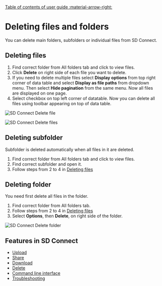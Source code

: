 [Table of contents of user guide :material-arrow-right:](sd-services-toc.md)

# Deleting files and folders

You can delete main folders, subfolders or individual files from SD Connect.

## Deleting files

1. Find correct folder from All folders tab and click to view files.
2. Click **Delete** on right side of each file you want to delete.
3. If you need to delete multiple files select **Display options** from top right corner of data table and select **Display as file paths** from dropdown menu. Then select **Hide pagination** from the same menu. Now all files are displayed on one page. 
4. Select checkbox on top left corner of datatable. Now you can delete all files using toolbar appearing on top of data table.

![SD Connect Delete file](https://a3s.fi/docs-files/sensitive-data/SD_Connect/SDConnect_Deletefile.png)


![SD Connect Delete files](https://a3s.fi/docs-files/sensitive-data/SD_Connect/SDConnect_Deletefiles.png)


## Deleting subfolder

Subfolder is deleted automatically when all files in it are deleted.

1. Find correct folder from All folders tab and click to view files.
2. Find correct subfolder and open it.
3. Follow steps from 2 to 4 in [Deleting files](#deleting-files)

## Deleting folder

You need first delete all files in the folder.

1. Find correct folder from All folders tab.
2. Follow steps from 2 to 4 in [Deleting files](#deleting-files)
3. Select **Options**, then **Delete**, on right side of the folder.

![SD Connect Delete folder](https://a3s.fi/docs-files/sensitive-data/SD_Connect/SDConnect_Deletefolder.png)


## Features in SD Connect

* [Upload](./sd-connect-upload.md)
* [Share](./sd-connect-share.md)
* [Download](./sd-connect-download.md)
* [Delete](./sd-connect-delete.md)
* [Command line interface](./sd-connect-command-line-interface.md)
* [Troubleshooting](./sd-connect-troubleshooting.md)
